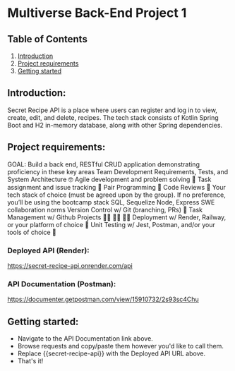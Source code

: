 # Multiverse Back-End Project 1
## Table of Contents

1. [Introduction](#introduction)
2. [Project requirements](#requirements)
3. [Getting started](#gettingstarted)

<div id='introduction'/>

## Introduction:

Secret Recipe API is a place where users can register and log in to view, create, edit, and delete, recipes. The tech stack consists of Kotlin Spring Boot and H2 in-memory database, along with other Spring dependencies. 

<div id='requirements'>

## Project requirements:

GOAL: Build a back end, RESTful CRUD application demonstrating proficiency in these key areas
Team Development
Requirements, Tests, and System Architecture 🤓
Agile development and problem solving 🤔
Task assignment and issue tracking 📝
Pair Programming 👫
Code Reviews 🔭
Your tech stack of choice (must be agreed upon by the group). If no preference, you’ll be using the bootcamp stack
SQL, Sequelize
Node, Express
SWE collaboration norms
Version Control w/ Git (branching, PRs) 🌳
Task Management w/ Github Projects 👩‍💼 👨‍💼 🧑‍💼
Deployment w/ Render, Railway, or your platform of choice 🚀
Unit Testing w/ Jest, Postman, and/or your tools of choice 🧪
<div id='gettingstarted'/>

### Deployed API (Render):
https://secret-recipe-api.onrender.com/api

### API Documentation (Postman):
https://documenter.getpostman.com/view/15910732/2s93sc4Chu
  
## Getting started:
  * Navigate to the API Documentation link above.
  * Browse requests and copy/paste them however you'd like to call them.
  * Replace {{secret-recipe-api}} with the Deployed API URL above.
  * That's it!


